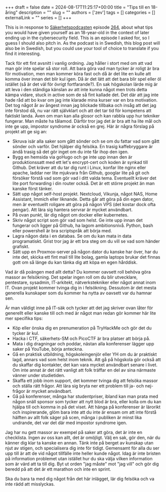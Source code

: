 +++
draft = false
date = 2024-08-17T11:25:17+00:00
title = "Tips till en 18-åring"
description = ""
slug = ""
authors = ['zev']
tags = []
categories = []
externalLink = ""
series = []
+++

This is in response to [Säkerhetspodcasten](https://sakerhetspodcasten.se/) episode [264](https://sakerhetspodcasten.se/posts/sakerhetspodcasten_264_tips_till_en_18_aring/), about what tips you would have given yourself as an 18-year-old in the context of later ending up in the cybersecurity field. This is an episode I asked for, so I guess I should also pitch in. As the podcast is in Swedish, this blog post will also be in Swedish, but you could use your tool of choice to translate if you find it interesting.

Tack för ett fint avsnitt i vanlig ordning. Jag håller i stort med om att vad man gör inte spelar så stor roll. Att bara göra vad man tycker är roligt är bra för motivation, men man kommer köra fast och då är det lite en kulle att komma över innan det blir kul igen. Då är det lätt att det bara blir spel eller öl istället (så är det väl för övrigt fortfarande?). En sak högskolan lärde mig är att leva i den ständiga känslan av att inte kunna något men trots detta kämpa vidare, stuck in active som de så fint kallade det. Det där att jag inte hade råd att bo kvar om jag inte klarade mina kurser var en bra motivation. Det tog något år av ångest innan jag blickade tillbaka och insåg att det jag inte förstod då, nu var rätt självklart och att det tar tid för kompetens att faktiskt landa. Även om man kan alla glosor och kan rabbla upp hur tekniker fungerar. Man måste ha tålamod. Därför tror jag det är bra att ha lite mål och inte ge upp, impostor syndrome är också en grej. Här är några förslag på projekt att ge sig an:

- Skruva isär alla saker som gått sönder och se om du fattar vad som gått sönder och varför. Det hjälper dig felsöka. En trasig kaffebryggare är ändå trasig så det gör inget om du inte får ihop den igen.
- Bygg en hemsida via goHugo och ge inte upp innan den är produktionssatt med ett let's encrypt-cert och koden är synkad till Github. Det kräver att du tar dig runt i Linux, konfar lite nginx eller apache, laddar ner lite mjukvara från Github, googlar lite på git och försöker förstå vad som gör vad i ditt valda tema. Eventuellt kräver det lite port forwarding i din router också. Det är ett större projekt än man kanske först tänker.
- Sätt upp något self-host projekt. Nextcloud, Vikunja, något NAS, Home Assistant, Immich eller liknande. Detta går att göra på din egen dator, men är eventuellt roligare att göra på någon VPS (det kostar dock ofta pengar). Att lära sig hantera servrar är mycket användbart.
- På ovan punkt, lär dig något om docker eller kubernetes.
- Skriv något script som gör vad som helst. Ge inte upp innan det fungerar och ligger på Github, ha lagom ambitionsnivå. Python, bash eller powershell är bra scriptspråk att börja med.
- Lagra någon data i en databas. Se om du kan mata in data programatiskt. Grist tror jag är ett bra steg om du vill se vad som händer grafiskt.
- Sätt upp en Proxmox-server på någon dator du kanske har över, har du inte det, skicka ett fint mail till lite bolag, gamla laptops brukar det finnas gott om så länge du kan tänka dig att köpa en egen hårddisk. 

Vad är då poängen med allt detta? Du kommer oavsett roll behöva göra massor av felsökning. Det spelar ingen roll om du blir utvecklare, pentestare, sysadmin, IT-arkitekt, nätverkstekniker eller något annat inom IT. Ovan projekt kommer tvinga dig in i felsökning. Dessutom är det mesta generella kunskaper som du kommer ha nytta av oavsett var du hamnar sen.

Är man väldigt inne på IT-säk och tycker att det jag skriver ovan låter för generellt eller kanske till och med är något man redan gör kommer här lite mer specifika tips:

- Köp eller önska dig en prenumeration på TryHackMe och gör det du tycker är kul.
- Hacka i CTF, säkerhets-SM och PicoCTF är bra platser att börja på.
- Mata i dig dragningar och poddar, nästan alla konferenser lägger upp saker på YouTube, börja anteckna.
- Gå en praktisk utbildning, högskoleingenjör eller YH om du är praktiskt lagd, annars vad som helst inom teknik. Att gå på högskola gör också att du skaffar dig kontakter, det kan vara mycket användbart senare i livet. Om inte annat är det rätt vanligt att folk träffar en del av sina närmaste vänner under studietiden.
- Skaffa ett jobb inom support, det kommer tvinga dig att felsöka massor och ställa rätt frågor. Att lära sig bryta ner ett problem till ja- och nej-frågor är mycket användbart.
- Gå på konferenser, många har studentpriser, ibland kan man prata med någon snäll sponsor som tycker att nytt blod är bra, eller kolla om du kan hjälpa till och komma in på det viset. Att hänga på konferenser är lärorikt och inspirerande, glöm bara inte att du inte är ensam om att inte förstå hälften av allt folk säger på scen, många i publiken är minst lika undrande, det var det där med impostor syndrome igen.

Jag har nu gett massor av exempel på saker att göra, det är inte en checklista. Ingen av oss kan allt, det är omöjligt. Välj en sak, gör den, när du känner dig klar ta kanske en annan. Tänk inte på berget av kunskap utan njut av stigen, och specialisera dig inte för tidigt. Gemensamt för alla du ser upp till är att de vid något tillfälle inte heller kunde något. Idag är inte bristen på information problemet utan istället hur du ska välja vilken information som är värd att ta till dig. Byt ut orden "jag måste" mot "jag vill" och gör dig beredd på att det är ett marathon och inte en sprint.

Ska du bara ta med dig något från det här inlägget, lär dig felsöka och va inte rädd att misslyckas.
